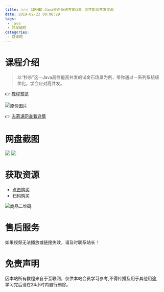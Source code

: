 ```yaml
---
title: 🔥🔥🔥【3RMB】Java秒杀系统方案优化 高性能高并发实战
date: 2019-02-23 00:06:29
tags:
 - java
 - 并发编程
categories:
 - 慕课网
---
```

# 课程介绍
> 以“秒杀”这一Java高性能高并发的试金石场景为例，带你通过一系列系统级优化，学会应对高并发。

👉 [教程预览](https://pan.baidu.com/s/1QTyoYPMqdzetwGsvq2Bknw)

<!--more-->

![原价图片](/Java秒杀系统方案优化-高性能高并发实战/原价图片.png)

👉 [去慕课网查看详情](https://coding.imooc.com/class/168.html)

# 网盘截图
![](/Java秒杀系统方案优化-高性能高并发实战/两张.png)
![](/Java秒杀系统方案优化-高性能高并发实战/20190223120946688.png)

# 获取资源
- [点击购买](http://t.cn/EfLBP6t)
- 扫码购买

![商品二维码](/Java秒杀系统方案优化-高性能高并发实战/20190223121144291.png)

# 售后服务

如果视频无法播放或链接失效，请及时联系站长！

# 免责声明

因本站所有教程来自于互联网，仅供本站会员学习参考,不得传播及用于其他用途,学习完后请在24小时内自行删除。